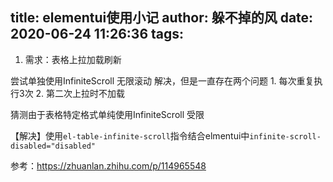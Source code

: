 title: elementui使用小记
author: 躲不掉的风
date: 2020-06-24 11:26:36
tags:
---
1. 需求：表格上拉加载刷新

  尝试单独使用InfiniteScroll 无限滚动 解决，但是一直存在两个问题
    1. 每次重复执行3次
    2. 第二次上拉时不加载
    
  猜测由于表格特定格式单纯使用InfiniteScroll 受限
  
  【解决】使用```el-table-infinite-scroll```指令结合elmentui中```infinite-scroll-disabled="disabled"```

   参考：https://zhuanlan.zhihu.com/p/114965548